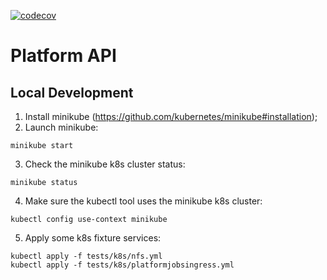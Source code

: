 [![codecov](https://codecov.io/gh/neuromation/platform-api/branch/master/graph/badge.svg?token=UhSf3Bzfe0)](https://codecov.io/gh/neuromation/platform-api)
# Platform API

## Local Development
1. Install minikube (https://github.com/kubernetes/minikube#installation);
2. Launch minikube:
```shell
minikube start
```
3. Check the minikube k8s cluster status:
```shell
minikube status
```
4. Make sure the kubectl tool uses the minikube k8s cluster:
```shell
kubectl config use-context minikube
```
5. Apply some k8s fixture services:
```shell
kubectl apply -f tests/k8s/nfs.yml
kubectl apply -f tests/k8s/platformjobsingress.yml
```
